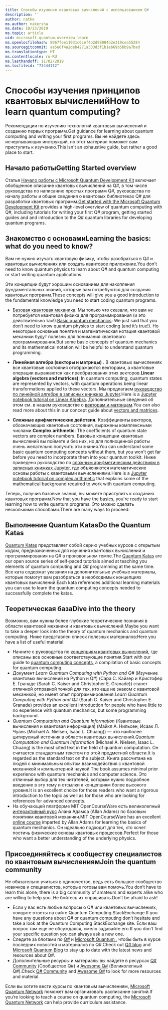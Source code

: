 ```yaml
---
title: Способы изучения квантовых вычислений с использованием Q#
description: ''
author: natke
ms.author: nakersha
ms.date: 10/23/2019
ms.topic: article
uid: microsoft.quantum.overview.learn
ms.openlocfilehash: 8967fee11931c6cef4b2d98084b2e319cea55284
ms.sourcegitcommit: aa5e6f4a2deb4271a333d3f1b1eb69b5bb9a7bad
ms.translationtype: HT
ms.contentlocale: ru-RU
ms.lasthandoff: 11/02/2019
ms.locfileid: "73444112"
---
```

# <a name="how-to-learn-quantum-computing"></a><span data-ttu-id="c937a-102">Способы изучения принципов квантовых вычислений</span><span class="sxs-lookup"><span data-stu-id="c937a-102">How to learn quantum computing?</span></span>

<span data-ttu-id="c937a-103">Рекомендации по изучению технологий квантовых вычислений и созданию первых программ.</span><span class="sxs-lookup"><span data-stu-id="c937a-103">Get guidance for learning about quantum computing and writing your first programs.</span></span> <span data-ttu-id="c937a-104">Вы не найдете здесь исчерпывающих инструкций, но этот материал поможет вам приступить к изучению.</span><span class="sxs-lookup"><span data-stu-id="c937a-104">This isn't an exhaustive guide, but rather a good place to start.</span></span>

## <a name="getting-started-overview"></a><span data-ttu-id="c937a-105">Начало работы</span><span class="sxs-lookup"><span data-stu-id="c937a-105">Getting Started overview</span></span>

<span data-ttu-id="c937a-106">Статья [Начало работы с Microsoft Quantum Development Kit](xref:microsoft.quantum.welcome) включает обобщенное описание квантовых вычислений на Q#, в том числе руководства по написанию простых программ Q#, руководства по началу работы и общие сведения о квантовых библиотеках Q# для разработки квантовых программ.</span><span class="sxs-lookup"><span data-stu-id="c937a-106">[Get started with the Microsoft Quantum Development Kit](xref:microsoft.quantum.welcome) provides a high-level overview of quantum computing with Q#, including tutorials for writing your first Q# program, getting started guides and and introduction to the Q# quantum libraries for developing quantum programs.</span></span>

## <a name="learning-the-basics-what-do-you-need-to-know"></a><span data-ttu-id="c937a-107">Знакомство с основами</span><span class="sxs-lookup"><span data-stu-id="c937a-107">Learning the basics: what do you need to know?</span></span>

<span data-ttu-id="c937a-108">Вам не нужно изучать квантовую физику, чтобы разобраться в Q# и квантовых вычислениях или создать квантовое приложение.</span><span class="sxs-lookup"><span data-stu-id="c937a-108">You don’t need to know quantum physics to learn about Q# and quantum computing or start writing quantum applications.</span></span>

<span data-ttu-id="c937a-109">Эти концепции будут хорошим основанием для накопления фундаментальных знаний, которые вам потребуются для создания квантовых программ.</span><span class="sxs-lookup"><span data-stu-id="c937a-109">These concepts will give you a good introduction to the fundamental knowledge you need to start coding quantum programs.</span></span>  

* <span data-ttu-id="c937a-110">[Базовая квантовая механика](xref:microsoft.quantum.concepts.intro). Мы только что сказали, что вам не потребуется квантовая физика для программирования (и это действительно так!).</span><span class="sxs-lookup"><span data-stu-id="c937a-110">[Basic quantum mechanics](xref:microsoft.quantum.concepts.intro): We just said that you don’t need to know quantum physics to start coding (and it’s true!).</span></span> <span data-ttu-id="c937a-111">Но некоторые основные понятия и математическая нотация квантовой механики будут полезны для понимания квантового программирования.</span><span class="sxs-lookup"><span data-stu-id="c937a-111">But some basic concepts of quantum mechanics and its mathematical notation will be helpful to understand quantum programming.</span></span>

* <span data-ttu-id="c937a-112">**Линейная алгебра (векторы и матрицы)** . В квантовых вычислениях все квантовые состояния отображаются векторами, а квантовые операции выражаются как преобразования этих векторов.</span><span class="sxs-lookup"><span data-stu-id="c937a-112">**Linear algebra (vectors and matrices)**: In quantum computing, quantum states are represented by vectors, with quantum operations being linear transformations applied to these vectors.</span></span>  <span data-ttu-id="c937a-113">Мы предлагаем [руководство по линейной алгебре в записных книжках Jupyter](https://github.com/microsoft/QuantumKatas/tree/master/tutorials/LinearAlgebra).</span><span class="sxs-lookup"><span data-stu-id="c937a-113">Here is a [Jupyter notebook tutorial on Linear Algebra](https://github.com/microsoft/QuantumKatas/tree/master/tutorials/LinearAlgebra).</span></span>  <span data-ttu-id="c937a-114">Дополнительные сведения об этом см. в нашем руководстве о [векторам и матрицам](xref:microsoft.quantum.concepts.vectors).</span><span class="sxs-lookup"><span data-stu-id="c937a-114">You can also read more about this in our concept guide about [vectors and matrices](xref:microsoft.quantum.concepts.vectors).</span></span>

* <span data-ttu-id="c937a-115">**Сложные арифметические действия.** Коэффициенты векторов, обозначающих квантовые состояния, выражены комплексными числами.</span><span class="sxs-lookup"><span data-stu-id="c937a-115">**Complex arithmetic**: The coefficients of quantum state vectors are complex numbers.</span></span> <span data-ttu-id="c937a-116">Базовые концепции квантовых вычислений вы поймете и без них, но для полноценной работы очень желательно получить эти знания.</span><span class="sxs-lookup"><span data-stu-id="c937a-116">You can understand some basic quantum computing concepts without them, but you won't get far before you need to incorporate them into your quantum toolkit.</span></span>  <span data-ttu-id="c937a-117">Ниже приведено руководство по [сложным арифметическим действиям в записных книжках Jupyter](https://github.com/microsoft/QuantumKatas/tree/master/tutorials/ComplexArithmetic), где объясняются математические основы работы с квантовыми вычислениями.</span><span class="sxs-lookup"><span data-stu-id="c937a-117">Here is a [Jupyter notebook tutorial on complex arithmetic](https://github.com/microsoft/QuantumKatas/tree/master/tutorials/ComplexArithmetic) that explains some of the mathematical background required to work with quantum computing.</span></span> 

<span data-ttu-id="c937a-118">Теперь, получив базовые знания, вы можете приступить к созданию квантовых программ.</span><span class="sxs-lookup"><span data-stu-id="c937a-118">Now that you have the basics, you're ready to start learning how to write quantum programs.</span></span>  <span data-ttu-id="c937a-119">Это можно сделать несколькими способами.</span><span class="sxs-lookup"><span data-stu-id="c937a-119">There are many ways to proceed:</span></span>

## <a name="do-the-quantum-katas"></a><span data-ttu-id="c937a-120">Выполнение Quantum Katas</span><span class="sxs-lookup"><span data-stu-id="c937a-120">Do the Quantum Katas</span></span>

<span data-ttu-id="c937a-121">[Quantum Katas](xref:microsoft.quantum.overview.katas) представляет собой серию учебных курсов с открытым кодом, предназначенных для изучения квантовых вычислений и программирования на Q# в произвольном темпе.</span><span class="sxs-lookup"><span data-stu-id="c937a-121">The [Quantum Katas](xref:microsoft.quantum.overview.katas) are our open source series of self-paced tutorials aimed at teaching you elements of quantum computing and Q# programming at the same time.</span></span>  <span data-ttu-id="c937a-122">Все ката содержат указания на дополнительные учебные материалы, которые помогут вам разобраться в необходимых концепциях квантовых вычислений.</span><span class="sxs-lookup"><span data-stu-id="c937a-122">Each kata references additional learning materials you can use to learn the quantum computing concepts needed to successfully complete the katas.</span></span>  

## <a name="dive-into-the-theory"></a><span data-ttu-id="c937a-123">Теоретическая база</span><span class="sxs-lookup"><span data-stu-id="c937a-123">Dive into the theory</span></span>

<span data-ttu-id="c937a-124">Возможно, вам нужны более глубокие теоретические познания в области квантовой механики и квантовых вычислений.</span><span class="sxs-lookup"><span data-stu-id="c937a-124">Maybe you want to take a deeper look into the theory of quantum mechanics and quantum computing.</span></span> <span data-ttu-id="c937a-125">Ниже представлен список полезных материалов:</span><span class="sxs-lookup"><span data-stu-id="c937a-125">Here you have a list of useful material:</span></span>

* <span data-ttu-id="c937a-126">Начните с руководства по [концепциям квантовых вычислений](xref:microsoft.quantum.concepts.intro), где описаны все основные соответствующие понятия.</span><span class="sxs-lookup"><span data-stu-id="c937a-126">Start with our guide to [quantum computing concepts](xref:microsoft.quantum.concepts.intro), a compilation of basic concepts for quantum computing.</span></span>
* <span data-ttu-id="c937a-127">Документ _Learn Quantum Computing with Python and Q#_ (Изучение квантовых вычислений на Python и Q#) (Сара C. Кайзер и Кристофер E. Гранаде (Sarah C. Kaiser and Christopher E. Granade)) станет отличной отправной точкой для тех, кто еще не знаком с квантовой механикой, но имеет опыт программирования.</span><span class="sxs-lookup"><span data-stu-id="c937a-127">_Learn Quantum Computing with Python and Q#_ (Sarah C. Kaiser and Christopher E. Granade) provides an excellent introduction for people who have little to no experience with quantum mechanics, but some programming background.</span></span>
* <span data-ttu-id="c937a-128">_Quantum Computation and Quantum Information_ (Квантовые вычисления и квантовая информация) (Майкл А. Нильсен, Исаак Л. Чуань (Michael A. Nielsen, Isaac L. Chuang)) — это наиболее цитируемый источник в области квантовых вычислений.</span><span class="sxs-lookup"><span data-stu-id="c937a-128">_Quantum Computation and Quantum Information_ (Michael A. Nielsen, Isaac L. Chuang) is the most cited text in the field of quantum computation.</span></span> <span data-ttu-id="c937a-129">Он считается стандартным текстом по этой предметной области.</span><span class="sxs-lookup"><span data-stu-id="c937a-129">It is regarded as the standard text on the subject.</span></span> <span data-ttu-id="c937a-130">Книга рассчитана на людей с минимальным опытом взаимодействия с квантовой механикой и компьютерной наукой.</span><span class="sxs-lookup"><span data-stu-id="c937a-130">The book assumes minimal prior experience with quantum mechanics and computer science.</span></span> <span data-ttu-id="c937a-131">Это отличный выбор для тех читателей, которым нужно подробное введение в эту тему и отсылки к концепциям более высокого уровня.</span><span class="sxs-lookup"><span data-stu-id="c937a-131">It is an excellent choice for those readers who want a rigorous introduction to the topic as well as for those who are looking for references for advanced concepts.</span></span>
* <span data-ttu-id="c937a-132">На обучающей платформе MIT OpenCourseWare есть великолепный [интерактивный курс](https://www.youtube.com/watch?v=lZ3bPUKo5zc&list=PLUl4u3cNGP61-9PEhRognw5vryrSEVLPr) Алана Адамса (Allan Adams) по базовым понятиям квантовой механики.</span><span class="sxs-lookup"><span data-stu-id="c937a-132">MIT OpenCourseWare has an excellent [online course](https://www.youtube.com/watch?v=lZ3bPUKo5zc&list=PLUl4u3cNGP61-9PEhRognw5vryrSEVLPr) imparted by Allan Adams for learning the basics of quantum mechanics.</span></span> <span data-ttu-id="c937a-133">Он идеально подходит для тех, кто хочет постичь физические основы квантовых процессов.</span><span class="sxs-lookup"><span data-stu-id="c937a-133">Perfect for those who want a better understanding of the underlying physics.</span></span>

## <a name="join-the-quantum-community"></a><span data-ttu-id="c937a-134">Присоединяйтесь к сообществу специалистов по квантовым вычислениям</span><span class="sxs-lookup"><span data-stu-id="c937a-134">Join the quantum community</span></span>

<span data-ttu-id="c937a-135">Не обязательно учиться в одиночестве, ведь есть большое сообщество новичков и специалистов, которые готовы вам помочь.</span><span class="sxs-lookup"><span data-stu-id="c937a-135">You don’t have to learn this alone, there is a big community of amateurs and experts alike who are willing to help you.</span></span> <span data-ttu-id="c937a-136">Не бойтесь их спрашивать.</span><span class="sxs-lookup"><span data-stu-id="c937a-136">Don’t be afraid to ask!</span></span>

* <span data-ttu-id="c937a-137">Если у вас есть любые вопросы о Q# или квантовых вычислениях, поищите ответы на сайте Quantum Computing StackExchange.</span><span class="sxs-lookup"><span data-stu-id="c937a-137">If you have any questions about Q# or quantum computing don’t hesitate and take a look at the Quantum Computing StackExchange site.</span></span> <span data-ttu-id="c937a-138">Если ваш вопрос там еще не обсуждался, смело задавайте его.</span><span class="sxs-lookup"><span data-stu-id="c937a-138">If you don’t find your specific question you can always ask a new one.</span></span> 
* <span data-ttu-id="c937a-139">Следите за блогами по [Q#](https://devblogs.microsoft.com/qsharp/) и [Microsoft Quantum ](https://cloudblogs.microsoft.com/quantum/), чтобы быть в курсе последних новостей и материалов по Q#.</span><span class="sxs-lookup"><span data-stu-id="c937a-139">Check out [Q# blog](https://devblogs.microsoft.com/qsharp/) and [Microsoft Quantum Blog](https://cloudblogs.microsoft.com/quantum/) to stay up to date with the latest news and resources about Q#.</span></span>
* <span data-ttu-id="c937a-140">Дополнительные ресурсы и материалы вы найдете в ресурсах [Q# Community](https://qsharp.community/) (Сообщество Q#) и [Awesome Q#](https://project-awesome.org/ebraminio/awesome-qsharp) (Великолепный Q#).</span><span class="sxs-lookup"><span data-stu-id="c937a-140">Check [Q# Community](https://qsharp.community/) and [Awesome Q#](https://project-awesome.org/ebraminio/awesome-qsharp) to look for more resources and material.</span></span>

 <span data-ttu-id="c937a-141">Если вы хотите вести курсы по квантовым вычислениям, [Microsoft Quantum Network](https://info.microsoft.com/LearnMoreAboutMicrosoftQuantumNetwork.html) поможет вам организовать расписание занятий.</span><span class="sxs-lookup"><span data-stu-id="c937a-141">If you’re looking to teach a course on quantum computing, the [Microsoft Quantum Network](https://info.microsoft.com/LearnMoreAboutMicrosoftQuantumNetwork.html) can help provide curriculum assistance.</span></span>  

